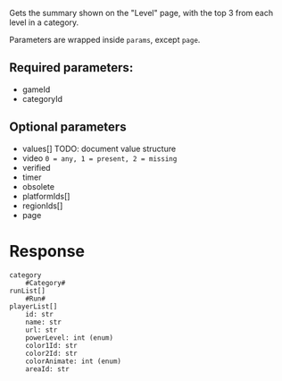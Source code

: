Gets the summary shown on the "Level" page, with the top 3 from each level in a category.

Parameters are wrapped inside `params`, except `page`.

## Required parameters:
- gameId
- categoryId

## Optional parameters
- values[] TODO: document value structure
- video `0 = any, 1 = present, 2 = missing`
- verified
- timer
- obsolete
- platformIds[]
- regionIds[]
- page

# Response
```
category
    #Category#
runList[]
    #Run#
playerList[]
    id: str
    name: str
    url: str
    powerLevel: int (enum)
    color1Id: str
    color2Id: str
    colorAnimate: int (enum)
    areaId: str
```